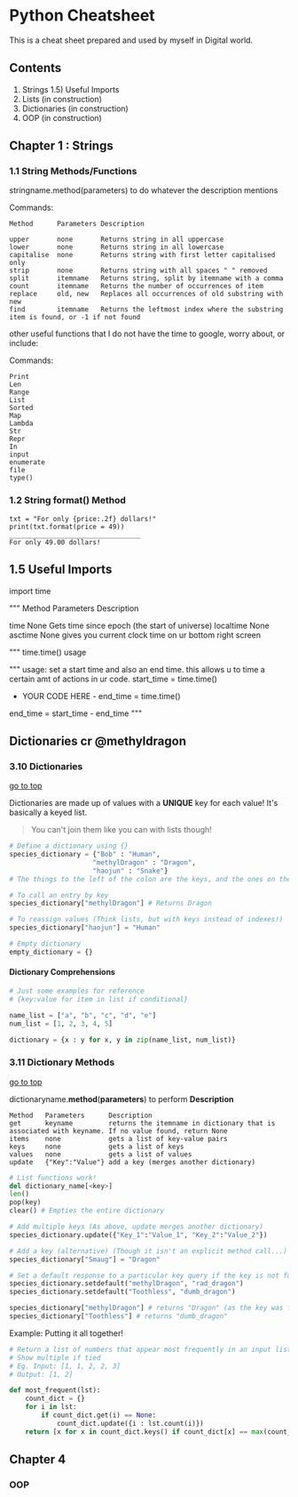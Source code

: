 # Python Cheatsheet

This is a cheat sheet prepared and used by myself in Digital world.

## Contents
  1) Strings
  1.5) Useful Imports
  2) Lists (in construction)
  3) Dictionaries (in construction)
  4) OOP (in construction)


## Chapter 1 : Strings
### 1.1 String Methods/Functions
stringname.method(parameters) to do whatever the description mentions

Commands:
```
Method      Parameters Description

upper       none       Returns string in all uppercase
lower       none       Returns string in all lowercase
capitalise  none       Returns string with first letter capitalised only
strip       none       Returns string with all spaces " " removed
split       itemname   Returns string, split by itemname with a comma
count       itemname   Returns the number of occurrences of item
replace     old, new   Replaces all occurrences of old substring with new
find        itemname   Returns the leftmost index where the substring item is found, or -1 if not found
```
other useful functions that I do not have the time to google, worry about, or include:

Commands:
```
Print
Len
Range
List
Sorted
Map
Lambda
Str
Repr
In
input
enumerate
file
type()
```
### 1.2 String format() Method
```
txt = "For only {price:.2f} dollars!"
print(txt.format(price = 49))
_________________________________
For only 49.00 dollars!
```


## 1.5 Useful Imports

import time

"""
Method    Parameters      Description

time      None            Gets time since epoch (the start of universe)
localtime None
asctime   None            gives you current clock time on ur bottom right screen


"""
time.time() usage


"""
usage: set a start time and also an end time. this allows u to time a certain amt of actions in ur code.
start_time = time.time()
  - YOUR CODE HERE -
end_time = time.time()

end_time = start_time - end_time
"""


## Dictionaries cr @methyldragon
### 3.10 Dictionaries

[go to top](#top)

Dictionaries are made up of values with a **UNIQUE** key for each value! It's basically a keyed list.

> You can't join them like you can with lists though!

```python
# Define a dictionary using {}
species_dictionary = {"Bob" : "Human",
                     "methylDragon" : "Dragon",
                     "haojun" : "Snake"}
# The things to the left of the colon are the keys, and the ones on the right are the values

# To call an entry by key
species_dictionary["methylDragon"] # Returns Dragon

# To reassign values (Think lists, but with keys instead of indexes!)
species_dictionary["haojun"] = "Human"

# Empty dictionary
empty_dictionary = {}
```

#### **Dictionary Comprehensions**

```python
# Just some examples for reference
# {key:value for item in list if conditional}

name_list = ["a", "b", "c", "d", "e"]
num_list = [1, 2, 3, 4, 5]

dictionary = {x : y for x, y in zip(name_list, num_list)}
```



### 3.11 Dictionary Methods

[go to top](#top)

dictionaryname.**method**(**parameters**) to perform **Description**
```
Method   Parameters      Description
get      keyname         returns the itemname in dictionary that is associated with keyname. If no value found, return None
items    none            gets a list of key-value pairs
keys     none            gets a list of keys
values   none            gets a list of values
update   {"Key":"Value"} add a key (merges another dictionary)
```

```python
# List functions work!
del dictionary_name[<key>]
len()
pop(key)
clear() # Empties the entire dictionary

# Add multiple keys (As above, update merges another dictionary)
species_dictionary.update({"Key_1":"Value_1", "Key_2":"Value_2"})

# Add a key (alternative) (Though it isn't an explicit method call...)
species_dictionary["Smaug"] = "Dragon"

# Set a default response to a particular key query if the key is not found
species_dictionary.setdefault("methylDragon", "rad_dragon")
species_dictionary.setdefault("Toothless", "dumb_dragon")

species_dictionary["methylDragon"] # returns "Dragon" (as the key was found)
species_dictionary["Toothless"] # returns "dumb_dragon"
```

Example: Putting it all together!

```python
# Return a list of numbers that appear most frequently in an input list
# Show multiple if tied
# Eg. Input: [1, 1, 2, 2, 3]
# Output: [1, 2]

def most_frequent(lst):
    count_dict = {}
    for i in lst:
        if count_dict.get(i) == None:
            count_dict.update({i : lst.count(i)})
    return [x for x in count_dict.keys() if count_dict[x] == max(count_dict.values())]
```

## Chapter 4
### OOP
